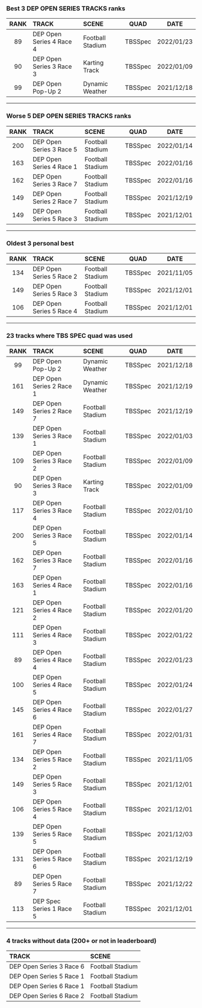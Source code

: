 ### Best 3 DEP OPEN SERIES TRACKS ranks
|RANK|TRACK|SCENE|QUAD|DATE|
|:---:|:---|:---|:---:|:---:|
|89|DEP Open Series 4 Race 4|Football Stadium|TBSSpec|2022/01/23|
|90|DEP Open Series 3 Race 3|Karting Track|TBSSpec|2022/01/09|
|99|DEP Open Pop-Up 2|Dynamic Weather|TBSSpec|2021/12/18|
---
### Worse 5 DEP OPEN SERIES TRACKS ranks
|RANK|TRACK|SCENE|QUAD|DATE|
|:---:|:---|:---|:---:|:---:|
|200|DEP Open Series 3 Race 5|Football Stadium|TBSSpec|2022/01/14|
|163|DEP Open Series 4 Race 1|Football Stadium|TBSSpec|2022/01/16|
|162|DEP Open Series 3 Race 7|Football Stadium|TBSSpec|2022/01/16|
|149|DEP Open Series 2 Race 7|Football Stadium|TBSSpec|2021/12/19|
|149|DEP Open Series 5 Race 3|Football Stadium|TBSSpec|2021/12/01|
---
### Oldest 3 personal best
|RANK|TRACK|SCENE|QUAD|DATE|
|:---:|:---|:---|:---:|:---:|
|134|DEP Open Series 5 Race 2|Football Stadium|TBSSpec|2021/11/05|
|149|DEP Open Series 5 Race 3|Football Stadium|TBSSpec|2021/12/01|
|106|DEP Open Series 5 Race 4|Football Stadium|TBSSpec|2021/12/01|
---
### 23 tracks where TBS SPEC quad was used
|RANK|TRACK|SCENE|QUAD|DATE|
|:---:|:---|:---|:---:|:---:|
|99|DEP Open Pop-Up 2|Dynamic Weather|TBSSpec|2021/12/18|
|161|DEP Open Series 2 Race 1|Dynamic Weather|TBSSpec|2021/12/19|
|149|DEP Open Series 2 Race 7|Football Stadium|TBSSpec|2021/12/19|
|139|DEP Open Series 3 Race 1|Football Stadium|TBSSpec|2022/01/03|
|109|DEP Open Series 3 Race 2|Football Stadium|TBSSpec|2022/01/09|
|90|DEP Open Series 3 Race 3|Karting Track|TBSSpec|2022/01/09|
|117|DEP Open Series 3 Race 4|Football Stadium|TBSSpec|2022/01/10|
|200|DEP Open Series 3 Race 5|Football Stadium|TBSSpec|2022/01/14|
|162|DEP Open Series 3 Race 7|Football Stadium|TBSSpec|2022/01/16|
|163|DEP Open Series 4 Race 1|Football Stadium|TBSSpec|2022/01/16|
|121|DEP Open Series 4 Race 2|Football Stadium|TBSSpec|2022/01/20|
|111|DEP Open Series 4 Race 3|Football Stadium|TBSSpec|2022/01/22|
|89|DEP Open Series 4 Race 4|Football Stadium|TBSSpec|2022/01/23|
|100|DEP Open Series 4 Race 5|Football Stadium|TBSSpec|2022/01/24|
|145|DEP Open Series 4 Race 6|Football Stadium|TBSSpec|2022/01/27|
|161|DEP Open Series 4 Race 7|Football Stadium|TBSSpec|2022/01/31|
|134|DEP Open Series 5 Race 2|Football Stadium|TBSSpec|2021/11/05|
|149|DEP Open Series 5 Race 3|Football Stadium|TBSSpec|2021/12/01|
|106|DEP Open Series 5 Race 4|Football Stadium|TBSSpec|2021/12/01|
|139|DEP Open Series 5 Race 5|Football Stadium|TBSSpec|2021/12/03|
|131|DEP Open Series 5 Race 6|Football Stadium|TBSSpec|2021/12/19|
|89|DEP Open Series 5 Race 7|Football Stadium|TBSSpec|2021/12/22|
|113|DEP Spec Series 1 Race 5|Football Stadium|TBSSpec|2021/12/01|
---
### 4 tracks without data (200+ or not in leaderboard)
|TRACK|SCENE|
|:---|:---|
|DEP Open Series 3 Race 6|Football Stadium|
|DEP Open Series 5 Race 1|Football Stadium|
|DEP Open Series 6 Race 1|Football Stadium|
|DEP Open Series 6 Race 2|Football Stadium|
